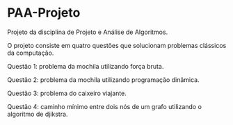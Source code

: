 # PAA-Projeto
Projeto da disciplina de Projeto e Análise de Algoritmos.

O projeto consiste em quatro questões que solucionam problemas clássicos da computação.

Questão 1: problema da mochila utilizando força bruta.

Questão 2: problema da mochila utilizando programação dinâmica.

Questão 3: problema do caixeiro viajante.

Questão 4: caminho mínimo entre dois nós de um grafo utilizando o algoritmo de djikstra.

